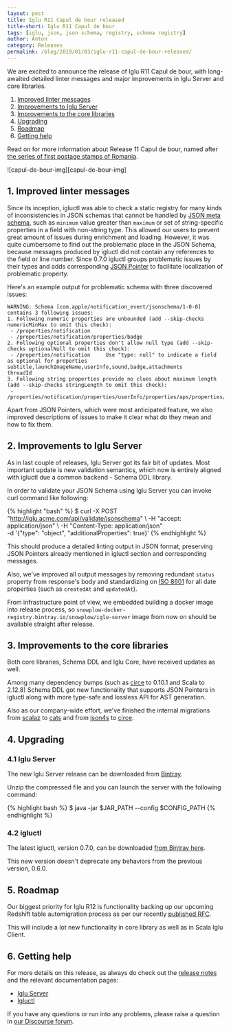 ```yaml
---
layout: post
title: Iglu R11 Capul de bour released
title-short: Iglu R11 Capul de bour
tags: [iglu, json, json schema, registry, schema registry]
author: Anton
category: Releases
permalink: /blog/2019/01/03/iglu-r11-capul-de-bour-released/
---
```


We are excited to announce the release of Iglu R11 Capul de bour, with long-awaited detailed linter messages and major improvements in Iglu Server and core libraries.

1. [Improved linter messages](#linting)
2. [Improvements to Iglu Server](#server-improvements)
3. [Improvements to the core libraries](#core-improvements)
4. [Upgrading](#upgrading)
5. [Roadmap](#roadmap)
6. [Getting help](#help)

Read on for more information about Release 11 Capul de bour, named after [the series of first postage stamps of Romania][capul-de-bour].

![capul-de-bour-img][capul-de-bour-img]

<!--more-->

<h2 id="schema-workflow-simplified">1. Improved linter messages</h2>

Since its inception, igluctl was able to check a static registry for many kinds of inconsistencies in JSON schemas that cannot be handled by [JSON meta schema][json-metaschema], such as `minimum` value greater than `maximum` or set of string-specific properties in a field with non-string type.
This allowed our users to prevent great amount of issues during enrichment and loading.
However, it was quite cumbersome to find out the problematic place in the JSON Schema, because messages produced by igluctl did not contain any references to the field or line number.
Since 0.7.0 igluctl groups problematic issues by their types and adds corresponding [JSON Pointer][json-pointers] to facilitate localization of problematic property.

Here's an example output for problematic schema with three discovered issues:

```
WARNING: Schema [com.apple/notification_event/jsonschema/1-0-0] contains 3 following issues:
1. Following numeric properties are unbounded (add --skip-checks numericMinMax to omit this check):
 - /properties/notification
 - /properties/notification/properties/badge
2. Following optional properties don't allow null type (add --skip-checks optionalNull to omit this check):
 - /properties/notification     Use "type: null" to indicate a field as optional for properties subtitle,launchImageName,userInfo,sound,badge,attachments
threadId
3. Following string properties provide no clues about maximum length (add --skip-checks stringLength to omit this check):
 - /properties/notification/properties/userInfo/properties/aps/properties/alert
```

Apart from JSON Pointers, which were most anticipated feature, we also improved descriptions of issues to make it clear what do they mean and how to fix them.

<h2 id="server-improvements">2. Improvements to Iglu Server</h2>

As in last couple of releases, Iglu Server got its fair bit of updates.
Most important update is new validation semantics, which now is entirely aligned with igluctl due a common backend - Schema DDL library.

In order to validate your JSON Schema using Iglu Server you can invoke curl command like following:

{% highlight "bash" %}
$ curl -X POST "http://iglu.acme.com/api/validate/jsonschema" 
    \ -H  "accept: application/json" 
    \ -H  "Content-Type: application/json" \
    -d '{"type": "object", "additionalProperties": true}'
{% endhighlight %}

This should produce a detailed linting output in JSON format, preserving JSON Pointers already mentioned in igluctl section and corresponding messages.

Also, we've improved all output messages by removing redundant `status` property from response's body and standardizing on [ISO 8601][iso-8601] for all date properties (such as `createdAt` and `updatedAt`).

From infrastructure point of view, we embedded building a docker image into release process, so `snowplow-docker-registry.bintray.io/snowplow/iglu-server` image from now on should be available straight after release.

<h2 id="core-improvements">3. Improvements to the core libraries</h2>

Both core libraries, Schema DDL and Iglu Core, have received updates as well.

Among many dependency bumps (such as [circe][circe] to 0.10.1 and Scala to 2.12.8) Schema DDL got new functionality that supports JSON Pointers in igluctl along with more type-safe and lossless API for AST generation.

Also as our company-wide effort, we've finished the internal migrations from [scalaz][scalaz] to [cats][cats] and from [json4s][json4s] to [circe][circe].

<h2 id="upgrading">4. Upgrading</h2>

<h3 id="upgrade-iglu-server">4.1 Iglu Server</h3>

The new Iglu Server release can be downloaded from [Bintray][iglu-server-download].

Unzip the compressed file and you can launch the server with the following command:

{% highlight bash %}
$ java -jar $JAR_PATH --config $CONFIG_PATH
{% endhighlight %}

<h3 id="upgrade-igluctl">4.2 igluctl</h3>

The latest igluctl, version 0.7.0, can be downloaded [from Bintray here][igluctl-download].

This new version doesn't deprecate any behaviors from the previous version, 0.6.0.

<h2 id="roadmap">5. Roadmap</h2>

Our biggest priority for Iglu R12 is functionality backing up our upcoming Redshift table automigration process as per our recently [published RFC][migrations-rfc].

This will include a lot new functionality in core library as well as in Scala Iglu Client.

<h2 id="help">6. Getting help</h2>

For more details on this release, as always do check out the [release notes][release-notes] and the relevant documentation pages:

* [Iglu Server][iglu-server-wiki]
* [Igluctl][igluctl-wiki]

If you have any questions or run into any problems, please raise a question in [our Discourse forum][discourse].

[igluctl-wiki]: https://github.com/snowplow/iglu/wiki/Igluctl
[igluctl-download]: http://dl.bintray.com/snowplow/snowplow-generic/igluctl_0.6.0.zip

[json-metaschema]: https://tools.ietf.org/html/draft-wright-json-schema-00#section-6
[json-pointers]: https://tools.ietf.org/html/rfc6901

[iso-8601]: https://en.wikipedia.org/wiki/ISO_8601

[circe]: https://circe.github.io/circe/
[cats]: https://typelevel.org/cats/
[scalaz]: https://scalaz.github.io/7/
[json4s]: http://json4s.org/

[draft-schemas-wiki]: https://github.com/snowplow/iglu/wiki/The-draft-schema-service

[release-notes]: https://github.com/snowplow/iglu/releases/tag/r11-capul-de-bour
[discourse]: http://discourse.snowplowanalytics.com/
[iglu-server-wiki]: https://github.com/snowplow/iglu/wiki/Iglu-server
[iglu-server-download]: http://dl.bintray.com/snowplow/snowplow-generic/iglu_server_0.6.0.zip

[migrations-rfc]: https://discourse.snowplowanalytics.com/t/redshift-automatic-table-migrations-rfc/2555

[capul-de-bour]: https://en.wikipedia.org/wiki/Moldavian_Bull%27s_Heads
[capul-de-boug-img]: /assets/img/blog/2018/12/iglu-r11-stamp.jpg

